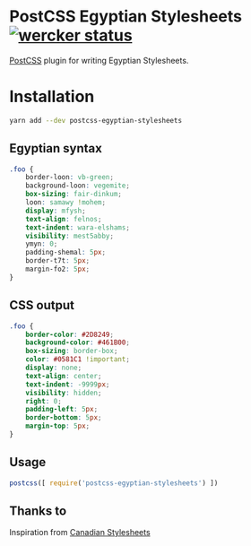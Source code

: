 # PostCSS Egyptian Stylesheets [![wercker status](https://app.wercker.com/status/488e42fadb27c93836893f1bd1b040fc/s/master "wercker status")](https://app.wercker.com/project/byKey/488e42fadb27c93836893f1bd1b040fc)

[PostCSS] plugin for writing Egyptian Stylesheets.

[PostCSS]: https://github.com/postcss/postcss

# Installation 
```sh
yarn add --dev postcss-egyptian-stylesheets
```

## Egyptian syntax
```css
.foo {
    border-loon: vb-green;
    background-loon: vegemite;
    box-sizing: fair-dinkum;
    loon: samawy !mohem;
    display: mfysh;
    text-align: felnos;
    text-indent: wara-elshams;
    visibility: mest5abby;
    ymyn: 0;
    padding-shemal: 5px;
    border-t7t: 5px;
    margin-fo2: 5px;
}
```

## CSS output
```css
.foo {
    border-color: #2D8249;
    background-color: #461B00;
    box-sizing: border-box;
    color: #0581C1 !important;
    display: none;
    text-align: center;
    text-indent: -9999px;
    visibility: hidden;
    right: 0;
    padding-left: 5px;
    border-bottom: 5px;
    margin-top: 5px;
}
```

## Usage

```js
postcss([ require('postcss-egyptian-stylesheets') ])
```

## Thanks to

Inspiration from [Canadian Stylesheets](https://github.com/chancancode/postcss-canadian-stylesheets)
